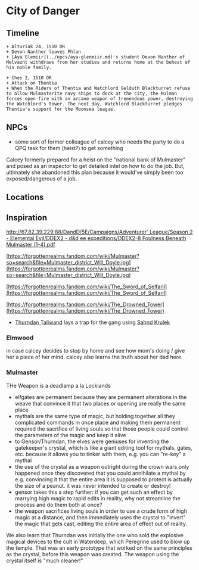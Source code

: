 # City of Danger
## Timeline
```timeline
+ Alturiak 24, 1510 DR
+ Devon Nanther leaves Phlan
+ [Aya Glemiir](../npcs/aya-glenmiir.md)'s student Devon Nanther of Melvaunt withdraws from her studies and returns home at the behest of his noble family.

+ Ches 2, 1510 DR
+ Attack on Thentia
+ When the Riders of Thentia and Watchlord Gelduth Blackturret refuse to allow Mulmasterite navy ships to dock at the city, the Mulman forces open fire with an arcane weapon of tremendous power, destroying the Watchlord's tower. The next day, Watchlord Blackturret pledges Thentia's support for the Moonsea league. 
```
## NPCs
- some sort of former colleague of calcey who needs the party to do a QPQ task for them (heist?) to get something


Calcey formerly prepared for a heist on the "national bank of Mulmaster" and posed as an inspector to get detailed intel on how to do the job. But, ultimately she abandoned this plan because it would've simply been too exposed/dangerous of a job.
## Locations
## Inspiration
[http://67.82.39.229:88/DandD/5E/Campaigns/Adventurer' League/Season 2 - Elemental Evil/DDEX2 - d&d ee expeditions/DDEX2-8 Foulness Beneath Mulmaster (1-4).pdf](http://67.82.39.229:88/DandD/5E/Campaigns/Adventurer%27%20League/Season%202%20-%20Elemental%20Evil/DDEX2%20-%20d&d%20ee%20expeditions/DDEX2-8%20Foulness%20Beneath%20Mulmaster%20(1-4).pdf)

[https://forgottenrealms.fandom.com/wiki/Mulmaster?so=search&file=Mulmaster_district_Will_Doyle.jpg](https://forgottenrealms.fandom.com/wiki/Mulmaster?so=search&file=Mulmaster_district_Will_Doyle.jpg)

[https://forgottenrealms.fandom.com/wiki/The_Sword_of_Selfaril](https://forgottenrealms.fandom.com/wiki/The_Sword_of_Selfaril)

[https://forgottenrealms.fandom.com/wiki/The_Drowned_Tower](https://forgottenrealms.fandom.com/wiki/The_Drowned_Tower)

- [Thurndan Tallwand](../../Characters%20%281%29/Thurndan%20Tallwand/%21index.md) lays a trap for the gang using [Sahnd Krulek](../../Characters%20%281%29/Sahnd%20Krulek/%21index.md)

### Elmwood
in case calcey decides to stop by home and see how mom's doing / give her a piece of her mind.
calcey also learns the truth about her dad here.
### Mulmaster
THe Weapon is a deadlamp a la Locklands
- elfgates are permanent because they are permanent alterations in the weave that convince it that two places or opening are really the same place
- mythals are the same type of magic, but holding together all they complicated commands in once place and making them permanent required the sacrifice of living souls so that those people could control the parameters of the magic and keep it alive
- to Gensor/Thurndan, the elves were geniuses for inventing the gatekeeper's crystal, which is like a giant editing tool for mythals, gates, etc. because it allows you to tinker with them, e.g. you can "re-key" a mythal
- the use of the crystal as a weapon outright during the crown wars only happened once they discovered that you could annihilate a mythal by e.g. convincing it that the entire area it is supposed to protect is actually the size of a peanut. it was never intended to create or destroy!
- gensor takes this a step further: if you can get such an effect by marrying high magic to rapid edits in reality, why not streamline the process and do them both at once?
- the weapon sacrifices living souls in order to use a crude form of high magic at a distance, and then immediately uses the crystal to "invert" the magic that gets cast, editing the entire area of effect out of reality.

We also learn that Thurndan was initially the one who sold the explosive magical devices to the cult in Waterdeep, which Peregrine used to blow up the temple. That was an early prototype that worked on the same principles as the crystal, before this weapon was created. The weapon using the crystal itself is "much cleaner!"